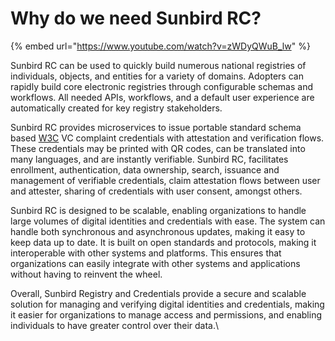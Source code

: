 # Why do we need Sunbird RC?

{% embed url="https://www.youtube.com/watch?v=zWDyQWuB_lw" %}

Sunbird RC can be used to quickly build numerous national registries of individuals, objects, and entities for a variety of domains. Adopters can rapidly build core electronic registries through configurable schemas and workflows. All needed APIs, workflows, and a default user experience are automatically created for key registry stakeholders.&#x20;

Sunbird RC provides microservices to issue portable standard schema based [W3C](https://www.w3.org/TR/vc-data-model/) VC complaint credentials with attestation and verification flows. These credentials may be printed with QR codes, can be translated into many languages, and are instantly verifiable. Sunbird RC, facilitates enrollment, authentication, data ownership, search, issuance and management of verifiable credentials, claim attestation flows between user and attester, sharing of credentials with user consent, amongst others.&#x20;

Sunbird RC is designed to be scalable, enabling organizations to handle large volumes of digital identities and credentials with ease. The system can handle both synchronous and asynchronous updates, making it easy to keep data up to date. It is built on open standards and protocols, making it interoperable with other systems and platforms. This ensures that organizations can easily integrate with other systems and applications without having to reinvent the wheel.

Overall, Sunbird Registry and Credentials provide a secure and scalable solution for managing and verifying digital identities and credentials, making it easier for organizations to manage access and permissions, and enabling individuals to have greater control over their data.\
